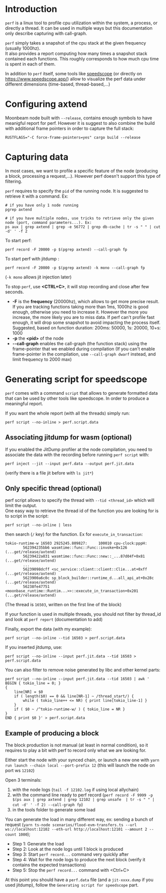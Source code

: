 # Introduction

`perf` is a linux tool to profile cpu utilization within the system, 
a process, or directly a thread. It can be used in multiple ways but this documentation only describe capturing with call-graph.

`perf` simply takes a snapshot of the cpu stack at the given frequency (usually 1000hz).  
It also provides a report computing how many times a snapshot stack contained each functions.
This roughly corresponds to how much cpu time is spent in each of them.

In addition to `perf` itself, some tools like [speedscope](https://github.com/jlfwong/speedscope) (or directly on https://www.speedscope.app/) allow to visualize the perf data under different dimensions (time-based, thread-based,...)

# Configuring axtend

Moonbeam node built with `--release`, contains enough symbols to have meanigful report for perf.
However it is suggest to also combine the build with additional frame pointers in order to capture the full stack:
```
RUSTFLAGS="-C force-frame-pointers=yes" cargo build --release
```

# Capturing data

In most cases, we want to profile a specific feature of the node (producing a block, processing a request,...). However perf doesn't support this type of filtering.

`perf` requires to specify the `pid` of the running node. It is suggested to retrieve it
with a command. Ex:

```
# if you have only 1 node running 
pgrep axtend

# if you have multiple nodes, use tricks to retrieve only the given node (port, command parameters...). Ex: 
ps aux | grep axtend | grep -e 56772 | grep db-cache | tr -s " " | cut -d' ' -f 2
```


To start perf:
```
perf record -F 20000 -p $(pgrep axtend) --call-graph fp
```

To start perf with jitdump :
```
perf record -F 20000 -p $(pgrep axtend) -k mono --call-graph fp
```
(`-k mono` allows jit injection later)

To stop `perf`, use **<CTRL+C>**, it will stop recording and close after few seconds.

- **-F** is the **frequency** (20000hz), which allows to get more precise result. If you are tracking functions taking more than 1ms, 1000hz is good enough, otherwise you need to increase it. However the more you increase, the more likely you are to miss data. If perf can't profile fast enough, it will drop some snapshot to avoid impacting the process itself.  
  Suggested, based on function duration: 200ms: 50000, 1s: 20000, 10+s: 1000
- **-p**  the **\<pid\>** of the node
- **--call-graph** enables the call-graph (the function stack) using the frame-pointer that we enabled during compilation
(If you can't enable frame-pointer in the compilation, use `--call-graph dwarf` instead, and limit frequency to 2000 max)

# Generating script for speedscope

`perf` comes with a command `script` that allows to generate formatted data that can be used by other tools like speedscope. In order to produce a meaningful report.

If you want the whole report (with all the threads) simply run:
```
perf script --no-inline > perf.script.data

```

## Associating jitdump for wasm (optional)

If you enabled the JitDump profiler at the node compilation, you need to associate the data with the recording before running `perf script` with:

```
perf inject --jit --input perf.data --output perf.jit.data
```
(verify there is a file jit before with `ls jit*`)

## Only specific thread (optional)

perf script allows to specify the thread with `--tid <thread_id>` which will limit the output.  
One easy way to retrieve the thread id of the function you are looking for is to script in the script:

```
perf script --no-inline | less
```

then search (`/` key) for the function. Ex for `execute_in_transaction`:

```
tokio-runtime-w 16503 2925245.809827:     100010 cpu-clock:pppH:
        562394235bb6 wasmtime::func::Func::invoke+0x126 (...get/release/axtend)
        56239422a831 wasmtime::func::Func::new::_...87d04f+0x81 (...get/release/axtend)
        ...
        56239098dcff <sc_service::client::client::Clie...at+0xff (...get/release/axtend)
        5623900a6c0c sp_block_builder::runtime_d...all_api_at+0x28c (...get/release/axtend)
        56238fe47751 <moonbase_runtime::Runtim...>>::execute_in_transaction+0x201 (...get/release/axtend)
```
(The thread is `16503`, written on the first line of the block)


If your function is used in multiple threads, you should not filter by thread_id and look at `perf report` (documentation to add)



Finally, export the data (with my example):
```
perf script --no-inline --tid 16503 > perf.script.data
```

If you inserted jitdump, use:
```
perf script --no-inline --input perf.jit.data --tid 16503 > perf.script.data
```

You can also filter to remove noise generated by libc and other kernel parts:
```
perf script --no-inline --input perf.jit.data --tid 16503 | awk '
BEGIN { tokio_line = 0; }
{
    line[NR] = $0
    if ( length($0) == 0 && line[NR-1] ~ /thread_start/) {
        while ( tokio_line++ <= NR) { print line[tokio_line-1] }
    }
    if ( $0 ~ /^tokio-runtime-w/ ) { tokio_line = NR }
}
END { print $0 }' > perf.script.data
```

## Example of producing a block

The block production is not manual (at least in normal condition), so it requires to play a bit with perf to record only what we are looking for.

Either start the node with your synced chain, or launch a new one with `yarn run launch --chain local --port-prefix 12` (this will launch the node on port ws `12102`)

Open 3 terminals: 
 1. with the node logs (`tail -f 12102.log` if using local allychain)
 2. with the command line ready to perf record (`perf record -F 9999 -p $(ps aux | grep axtend | grep 12102 | grep unsafe  | tr -s " " | cut -d' ' -f 2) --call-graph fp`)
 3. in the tools folder to generate some load
 

You can generate the load in many different way, ex: sending a bunch of request (`yarn ts-node scenarios/flood-evm-transfers.ts --url ws://localhost:12102 --eth-url http://localhost:12101 --amount 2 --count 1000`);

* Step 1: Generate the load
* Step 2: Look at the node logs until 1 block is produced
* Step 3: Start `perf record...` command very quickly after
* Step 4: Wait for the node logs to produce the next block (verify it contains the expected transactions)
* Step 5: Stop the `perf record...` command with \<Ctrl+C\>

At this point you should have a `perf.data` file (and a `jit-xxxx.dump` if you used jitdump), follow the `Generating script for speedscope` part.

